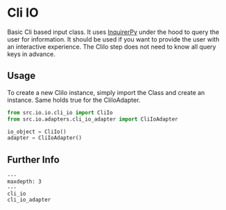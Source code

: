 # Cli IO

Basic Cli based input class. It uses [InquirerPy](https://inquirerpy.readthedocs.io/en/latest)
under the hood to query the user for information. It should be used if you want
to provide the user with an interactive experience. The CliIo step does not need
to know all query keys in advance.

## Usage
To create a new CliIo instance, simply import the Class and create an instance.
Same holds true for the CliIoAdapter.

```python
from src.io.io.cli_io import CliIo
from src.io.adapters.cli_io_adapter import CliIoAdapter

io_object = CliIo()
adapter = CliIoAdapter()
```

## Further Info
```{toctree}
---
maxdepth: 3
---
cli_io
cli_io_adapter
```